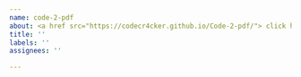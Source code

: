```yaml
---
name: code-2-pdf
about: <a href src="https://codecr4cker.github.io/Code-2-pdf/"> click here</a>
title: ''
labels: ''
assignees: ''

---
```




